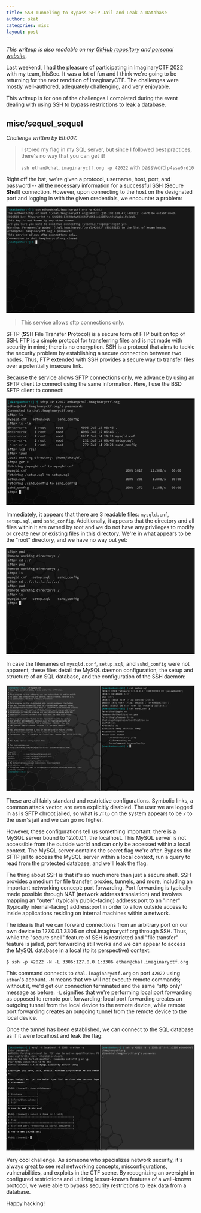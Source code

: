 ```yaml
---
title: SSH Tunneling to Bypass SFTP Jail and Leak a Database
author: skat
categories: misc
layout: post
---
```


*This writeup is also readable on my [GitHub repository](https://github.com/shawnduong/zero-to-hero-hacking/blob/master/writeups/closed/2022-imaginaryctf.md) and [personal website](https://shawnd.xyz/blog/2022-07-21/SSH-Tunneling-to-Bypass-SFTP-Jail-and-Leak-a-Database).*

Last weekend, I had the pleasure of participating in ImaginaryCTF 2022 with my team, IrisSec. It was a lot of fun and I think we're going to be returning for the next rendition of ImaginaryCTF. The challenges were mostly well-authored, adequately challenging, and very enjoyable.

This writeup is for one of the challenges I completed during the event dealing with using SSH to bypass restrictions to leak a database.

## misc/sequel\_sequel

*Challenge written by Eth007.*

> I stored my flag in my SQL server, but since I followed best practices, there's no way that you can get it!
>
> `ssh ethan@chal.imaginaryctf.org -p 42022` with password `p4ssw0rd10`

Right off the bat, we're given a protocol, username, host, port, and password -- all the necessary information for a successful SSH (**S**ecure **Sh**ell) connection. However, upon connecting to the host on the designated port and logging in with the given credentials, we encounter a problem:

![](/uploads/2022-07-25/00/img00.png)

> This service allows sftp connections only.

SFTP (**S**SH **F**ile **T**ransfer **P**rotocol) is a secure form of FTP built on top of SSH. FTP is a simple protocol for transferring files and is not made with security in mind; there is no encryption. SSH is a protocol that aims to tackle the security problem by establishing a secure connection between two nodes. Thus, FTP extended with SSH provides a secure way to transfer files over a potentially insecure link.

Because the service allows SFTP connections only, we advance by using an SFTP client to connect using the same information. Here, I use the BSD SFTP client to connect:

![](/uploads/2022-07-25/00/img01.png)

Immediately, it appears that there are 3 readable files: `mysqld.cnf`, `setup.sql`, and `sshd_config`. Additionally, it appears that the directory and all files within it are owned by root and we do not have any privileges to modify or create new or existing files in this directory. We're in what appears to be the "root" directory, and we have no way out yet:

![](/uploads/2022-07-25/00/img02.png)

In case the filenames of `mysqld.conf`, `setup.sql`, and `sshd_config` were not apparent, these files detail the MySQL daemon configuration, the setup and structure of an SQL database, and the configuration of the SSH daemon:

![](/uploads/2022-07-25/00/img03.png)

These are all fairly standard and restrictive configurations. Symbolic links, a common attack vector, are even explicitly disabled. The user we are logged in as is SFTP chroot jailed, so what is `/ftp` on the system appears to be `/` to the user's jail and we can go no higher.

However, these configurations tell us something important: there is a MySQL server bound to 127.0.0.1, the localhost. This MySQL server is not accessible from the outside world and can only be accessed within a local context. The MySQL server contains the secret flag we're after. Bypass the SFTP jail to access the MySQL server within a local context, run a query to read from the protected database, and we'll leak the flag.

The thing about SSH is that it's so much more than just a secure shell. SSH provides a medium for file transfer, proxies, tunnels, and more, including an important networking concept: port forwarding. Port forwarding is typically made possible through NAT (**n**etwork **a**ddress **t**ranslation) and involves mapping an "outer" (typically public-facing) address:port to an "inner" (typically internal-facing) address:port in order to allow outside access to inside applications residing on internal machines within a network.

The idea is that we can forward connections from an arbitrary port on our own device to 127.0.0.1:3306 on chal.imaginaryctf.org through SSH. Thus, while the "secure shell" feature of SSH is restricted and "file transfer" feature is jailed, port forwarding still works and we can appear to access the MySQL database in a local (to its perspective) context:

```
$ ssh -p 42022 -N -L 3306:127.0.0.1:3306 ethan@chal.imaginaryctf.org
```

This command connects to `chal.imaginaryctf.org` on port `42022` using `ethan`'s account. `-N` means that we will not execute remote commands; without it, we'd get our connection terminated and the same "sftp only" message as before. `-L` signifies that we're performing local port forwarding as opposed to remote port forwarding; local port forwarding creates an outgoing tunnel from the local device to the remote device, while remote port forwarding creates an outgoing tunnel from the remote device to the local device.

Once the tunnel has been established, we can connect to the SQL database as if it were localhost and leak the flag:

![](/uploads/2022-07-25/00/img04.png)

Very cool challenge. As someone who specializes network security, it's always great to see real networking concepts, misconfigurations, vulnerabilities, and exploits in the CTF scene. By recognizing an oversight in configured restrictions and utilizing lesser-known features of a well-known protocol, we were able to bypass security restrictions to leak data from a database.

Happy hacking!
